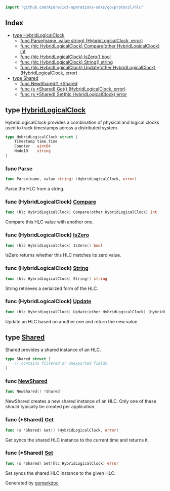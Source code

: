 <!-- Code generated by gomarkdoc. DO NOT EDIT -->

```go
import "github.com/Azure/iot-operations-sdks/go/protocol/hlc"
```

## Index

- [type HybridLogicalClock](<#HybridLogicalClock>)
  - [func Parse\(name, value string\) \(HybridLogicalClock, error\)](<#Parse>)
  - [func \(hlc HybridLogicalClock\) Compare\(other HybridLogicalClock\) int](<#HybridLogicalClock.Compare>)
  - [func \(hlc HybridLogicalClock\) IsZero\(\) bool](<#HybridLogicalClock.IsZero>)
  - [func \(hlc HybridLogicalClock\) String\(\) string](<#HybridLogicalClock.String>)
  - [func \(hlc HybridLogicalClock\) Update\(other HybridLogicalClock\) \(HybridLogicalClock, error\)](<#HybridLogicalClock.Update>)
- [type Shared](<#Shared>)
  - [func NewShared\(\) \*Shared](<#NewShared>)
  - [func \(s \*Shared\) Get\(\) \(HybridLogicalClock, error\)](<#Shared.Get>)
  - [func \(s \*Shared\) Set\(hlc HybridLogicalClock\) error](<#Shared.Set>)


<a name="HybridLogicalClock"></a>
## type [HybridLogicalClock](<https://github.com/Azure/iot-operations-sdks/blob/main/go/protocol/hlc/hlc.go#L21-L25>)

HybridLogicalClock provides a combination of physical and logical clocks used to track timestamps across a distributed system.

```go
type HybridLogicalClock struct {
    Timestamp time.Time
    Counter   uint64
    NodeID    string
}
```

<a name="Parse"></a>
### func [Parse](<https://github.com/Azure/iot-operations-sdks/blob/main/go/protocol/hlc/hlc.go#L176>)

```go
func Parse(name, value string) (HybridLogicalClock, error)
```

Parse the HLC from a string.

<a name="HybridLogicalClock.Compare"></a>
### func \(HybridLogicalClock\) [Compare](<https://github.com/Azure/iot-operations-sdks/blob/main/go/protocol/hlc/hlc.go#L118>)

```go
func (hlc HybridLogicalClock) Compare(other HybridLogicalClock) int
```

Compare this HLC value with another one.

<a name="HybridLogicalClock.IsZero"></a>
### func \(HybridLogicalClock\) [IsZero](<https://github.com/Azure/iot-operations-sdks/blob/main/go/protocol/hlc/hlc.go#L133>)

```go
func (hlc HybridLogicalClock) IsZero() bool
```

IsZero returns whether this HLC matches its zero value.

<a name="HybridLogicalClock.String"></a>
### func \(HybridLogicalClock\) [String](<https://github.com/Azure/iot-operations-sdks/blob/main/go/protocol/hlc/hlc.go#L140>)

```go
func (hlc HybridLogicalClock) String() string
```

String retrieves a serialized form of the HLC.

<a name="HybridLogicalClock.Update"></a>
### func \(HybridLogicalClock\) [Update](<https://github.com/Azure/iot-operations-sdks/blob/main/go/protocol/hlc/hlc.go#L72-L74>)

```go
func (hlc HybridLogicalClock) Update(other HybridLogicalClock) (HybridLogicalClock, error)
```

Update an HLC based on another one and return the new value.

<a name="Shared"></a>
## type [Shared](<https://github.com/Azure/iot-operations-sdks/blob/main/go/protocol/hlc/hlc.go#L28-L31>)

Shared provides a shared instance of an HLC.

```go
type Shared struct {
    // contains filtered or unexported fields
}
```

<a name="NewShared"></a>
### func [NewShared](<https://github.com/Azure/iot-operations-sdks/blob/main/go/protocol/hlc/hlc.go#L38>)

```go
func NewShared() *Shared
```

NewShared creates a new shared instance of an HLC. Only one of these should typically be created per application.

<a name="Shared.Get"></a>
### func \(\*Shared\) [Get](<https://github.com/Azure/iot-operations-sdks/blob/main/go/protocol/hlc/hlc.go#L48>)

```go
func (s *Shared) Get() (HybridLogicalClock, error)
```

Get syncs the shared HLC instance to the current time and returns it.

<a name="Shared.Set"></a>
### func \(\*Shared\) [Set](<https://github.com/Azure/iot-operations-sdks/blob/main/go/protocol/hlc/hlc.go#L62>)

```go
func (s *Shared) Set(hlc HybridLogicalClock) error
```

Set syncs the shared HLC instance to the given HLC.

Generated by [gomarkdoc](<https://github.com/princjef/gomarkdoc>)
